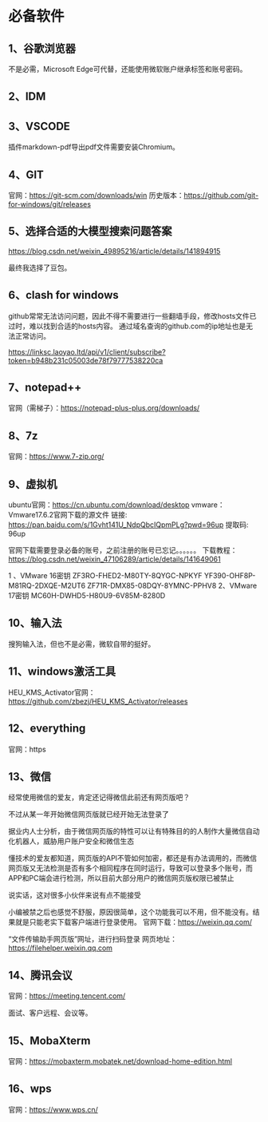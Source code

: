 # 必备软件

## 1、谷歌浏览器
不是必需，Microsoft Edge可代替，还能使用微软账户继承标签和账号密码。

## 2、IDM

## 3、VSCODE
插件markdown-pdf导出pdf文件需要安装Chromium。

## 4、GIT
官网：https://git-scm.com/downloads/win
历史版本：https://github.com/git-for-windows/git/releases

## 5、选择合适的大模型搜索问题答案
https://blog.csdn.net/weixin_49895216/article/details/141894915

最终我选择了豆包。

## 6、clash for windows
github常常无法访问问题，因此不得不需要进行一些翻墙手段，修改hosts文件已过时，难以找到合适的hosts内容。
通过域名查询的github.com的ip地址也是无法正常访问。

https://linksc.laoyao.ltd/api/v1/client/subscribe?token=b948b231c05003de78f79777538220ca

## 7、notepad++
官网（需梯子）：https://notepad-plus-plus.org/downloads/

## 8、7z
官网：https://www.7-zip.org/

## 9、虚拟机
ubuntu官网：https://cn.ubuntu.com/download/desktop
vmware：Vmware17.6.2官网下载的源文件
链接: https://pan.baidu.com/s/1Gvht141U_NdpQbcIQpmPLg?pwd=96up 提取码: 96up

官网下载需要登录必备的账号，之前注册的账号已忘记。。。。。。
下载教程：https://blog.csdn.net/weixin_47106289/article/details/141649061

1 、VMware 16密钥
ZF3RO-FHED2-M80TY-8QYGC-NPKYF
YF390-OHF8P-M81RQ-2DXQE-M2UT6
ZF71R-DMX85-08DQY-8YMNC-PPHV8
2、VMware 17密钥
MC60H-DWHD5-H80U9-6V85M-8280D

## 10、输入法
搜狗输入法，但也不是必需，微软自带的挺好。

## 11、windows激活工具
HEU_KMS_Activator官网：https://github.com/zbezj/HEU_KMS_Activator/releases

## 12、everything
官网：https

## 13、微信
经常使用微信的爱友，肯定还记得微信此前还有网页版吧？

不过从某一年开始微信网页版就已经开始无法登录了

据业内人士分析，由于微信网页版的特性可以让有特殊目的的人制作大量微信自动化机器人，威胁用户账户安全和微信生态

懂技术的爱友都知道，网页版的API不管如何加密，都还是有办法调用的，而微信网页版又无法检测是否有多个相同程序在同时运行，导致可以登录多个账号，而APP和PC端会进行检测，所以目前大部分用户的微信网页版权限已被禁止

说实话，这对很多小伙伴来说有点不能接受

小编被禁之后也感觉不舒服，原因很简单，这个功能我可以不用，但不能没有。结果就是只能老实下载客户端进行登录使用。
官网下载：https://weixin.qq.com/

“文件传输助手网页版”网址，进行扫码登录
网页地址：https://filehelper.weixin.qq.com

## 14、腾讯会议
官网：https://meeting.tencent.com/

面试、客户远程、会议等。

## 15、MobaXterm
官网：https://mobaxterm.mobatek.net/download-home-edition.html

## 16、wps
官网：https://www.wps.cn/
